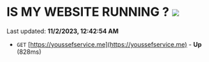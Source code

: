 # IS MY WEBSITE RUNNING ? [![](https://img.shields.io/static/v1?label=Sponsor&message=%E2%9D%A4&logo=GitHub&color=%23fe8e86)](https://github.com/sponsors/<username>)

Last updated: **11/2/2023, 12:42:54 AM**

- `GET` [https://youssefservice.me](https://youssefservice.me) - **Up** (828ms)
